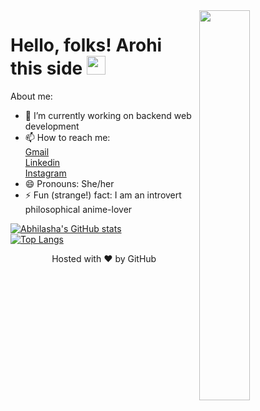 <!--<img align="right" width="40%" src="https://media2.giphy.com/media/t5Ml3rCGNEddm/giphy.gif?cid=ecf05e475i8f7p8yqe8njnxolxtm66vhmlr7dquo4s7q1ovs&rid=giphy.gif&ct=g">

# Hello, folks! Arohi this side <img src="https://raw.githubusercontent.com/MartinHeinz/MartinHeinz/master/wave.gif" width="30px"> -->

<img align="right" width="40%" src="https://media3.giphy.com/media/88R16x6lz7iP6/giphy.gif?cid=ecf05e47p6f0ht6nttnah7ohfsv6i6m33tzxbl5o8xyl8wim&rid=giphy.gif&ct=g">

# Hello, folks! Arohi this side <img src="https://raw.githubusercontent.com/MartinHeinz/MartinHeinz/master/wave.gif" width="30px">

About me:

- 🌱 I’m currently working on backend web development<!--- 🤔 I’m looking for help with Machine learning-->
- 📫 How to reach me: <br>
      [Gmail](mailto:arohiabhilasha@gmail.com) <br>
      [Linkedin](https://www.linkedin.com/in/abhilashaarohi/)<br>
      [Instagram](https://www.instagram.com/abhilashaarohi/)
- 😄 Pronouns: She/her
- ⚡ Fun (strange!) fact: I am an introvert philosophical anime-lover

[![Abhilasha's GitHub stats](https://github-readme-stats.vercel.app/api?username=arohiabhilasha&show_icons=true&theme=gotham&&hide=issues)](https://github.com/arohiabhilasha/github-readme-stats)<br>
[![Top Langs](https://github-readme-stats.vercel.app/api/top-langs/?username=arohiabhilasha&layout=compact&langs_count=6&theme=gotham)](https://github.com/arohiabhilasha/github-readme-stats)
















<p align="center">Hosted with ❤ by GitHub</p>

